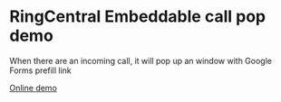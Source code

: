 # RingCentral Embeddable call pop demo

When there are an incoming call, it will pop up an window with Google Forms prefill link

[Online demo](https://embbnux.github.io/ringcentral-embeddable-call-pop-demo/)